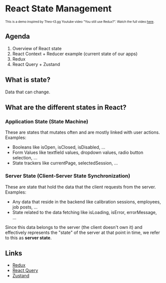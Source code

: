 # React State Management
<font size="1">This is a demo inspired by Theo-t3.gg Youtube video "You still use Redux?". Watch the full video [here](https://www.youtube.com/watch?v=5-1LM2NySR0).</font>

## Agenda
1. Overview of React state
2. React Context + Reducer example (current state of our apps)
3. Redux
4. React Query + Zustand

## What is state?
Data that can change.

## What are the different states in React?

### Application State (State Machine)
These are states that mutates often and are mostly linked with user actions. Examples:
- Booleans like isOpen, isClosed, isDisabled, ...
- Form Values like textfield values, dropdown values, radio button selection, ...
- State trackers like currentPage, selectedSession, ...

### Server State (Client-Server State Synchronization)
These are state that hold the data that the client requests from the server. Examples:
- Any data that reside in the backend like calibration sessions, employees, job posts, ...
- State related to the data fetching like isLoading, isError, errorMessage, ...

Since this data belongs to the server (the client doesn't own it) and effectively represents the "state" of the server at that point in time, we refer to this as **server state**.


## Links
- [Redux](https://redux-toolkit.js.org/)
- [React Query](https://tanstack.com/query/v4/?from=reactQueryV3&original=https://react-query-v3.tanstack.com/)
- [Zustand](https://github.com/pmndrs/zustand)
